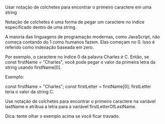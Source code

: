 Usar notação de colchetes para encontrar o primeiro caractere em uma string

Notação de colchetes é uma forma de pegar um caractere no índice especificado dentro de uma string.

A maioria das linguagens de programação modernas, como JavaScript, não começa contando do 1 como humanos fazem. Elas começam no 0. Isso é referido como indexação baseada em zero.

Por exemplo, o caractere no índice 0 da palavra Charles é C. Então, se const firstName = "Charles", você pode pegar o valor da primeira letra da string usando firstName[0].

Exemplo:

const firstName = "Charles";
const firstLetter = firstName[0];
firstLetter teria o valor da string C.

Use notação de colchetes para encontrar o primeiro caractere na variável lastName e atribua a letra para a variável firstLetterOfLastName.

Dica: tente olhar o exemplo acima se você ficar travado.